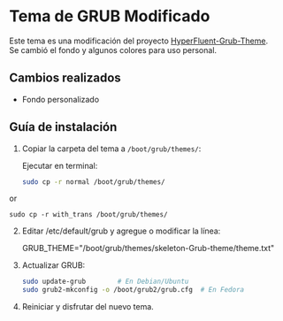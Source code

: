 # Tema de GRUB Modificado

Este tema es una modificación del proyecto [HyperFluent-Grub-Theme](https://github.com/Coopydood/HyperFluent-GRUB-Theme/tree/main).  
Se cambió el fondo y algunos colores para uso personal.

## Cambios realizados
- Fondo personalizado

## Guía de instalación

1. Copiar la carpeta del tema a `/boot/grub/themes/`:

   Ejecutar en terminal:

    ```bash
    sudo cp -r normal /boot/grub/themes/
or

    sudo cp -r with_trans /boot/grub/themes/
2. Editar /etc/default/grub y agregue o modificar la línea:

    GRUB_THEME="/boot/grub/themes/skeleton-Grub-theme/theme.txt"

3. Actualizar GRUB:
    ```bash
    sudo update-grub        # En Debian/Ubuntu
    sudo grub2-mkconfig -o /boot/grub2/grub.cfg  # En Fedora
 
4. Reiniciar y disfrutar del nuevo tema.
